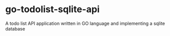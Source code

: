 # go-todolist-sqlite-api
A todo list API application written in GO language and implementing a sqlite database

